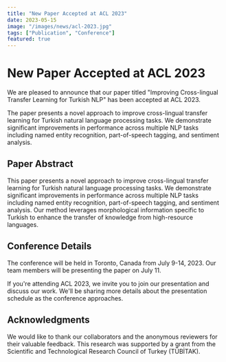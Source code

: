 ```yaml
---
title: "New Paper Accepted at ACL 2023"
date: 2023-05-15
image: "/images/news/acl-2023.jpg"
tags: ["Publication", "Conference"]
featured: true
---
```


# New Paper Accepted at ACL 2023

We are pleased to announce that our paper titled "Improving Cross-lingual Transfer Learning for Turkish NLP" has been accepted at ACL 2023.

The paper presents a novel approach to improve cross-lingual transfer learning for Turkish natural language processing tasks. We demonstrate significant improvements in performance across multiple NLP tasks including named entity recognition, part-of-speech tagging, and sentiment analysis.

## Paper Abstract

This paper presents a novel approach to improve cross-lingual transfer learning for Turkish natural language processing tasks. We demonstrate significant improvements in performance across multiple NLP tasks including named entity recognition, part-of-speech tagging, and sentiment analysis. Our method leverages morphological information specific to Turkish to enhance the transfer of knowledge from high-resource languages.

## Conference Details

The conference will be held in Toronto, Canada from July 9-14, 2023. Our team members will be presenting the paper on July 11.

If you're attending ACL 2023, we invite you to join our presentation and discuss our work. We'll be sharing more details about the presentation schedule as the conference approaches.

## Acknowledgments

We would like to thank our collaborators and the anonymous reviewers for their valuable feedback. This research was supported by a grant from the Scientific and Technological Research Council of Turkey (TÜBİTAK). 